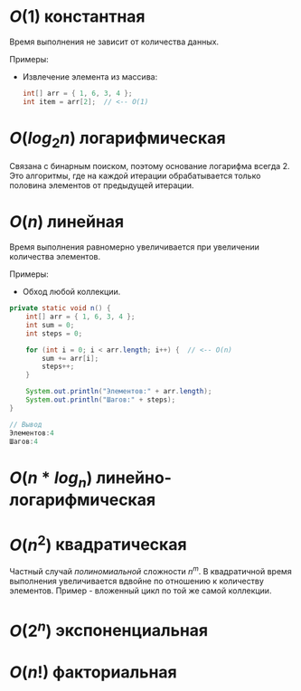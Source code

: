 # $O(1)$ константная

Время выполнения не зависит от количества данных.

Примеры:

- Извлечение элемента из массива:

  ```java
  int[] arr = { 1, 6, 3, 4 };
  int item = arr[2];  // <-- O(1)
  ```





# $O(log_2n)$ логарифмическая

Связана с бинарным поиском, поэтому основание логарифма всегда 2. Это алгоритмы, где на каждой итерации обрабатывается только половина элементов от предыдущей итерации.





# $O(n)$ линейная

Время выполнения равномерно увеличивается при увеличении количества элементов.

Примеры: 

* Обход любой коллекции.

```java
private static void n() {
    int[] arr = { 1, 6, 3, 4 };
    int sum = 0;
    int steps = 0;

    for (int i = 0; i < arr.length; i++) {  // <-- O(n)
        sum += arr[i];
        steps++;
    }

    System.out.println("Элементов:" + arr.length);
    System.out.println("Шагов:" + steps);
}

// Вывод
Элементов:4
Шагов:4
```





# $O(n * log_n)$ линейно-логарифмическая





# $O(n^2)$ квадратическая

Частный случай *полиномиальной* сложности $n^m$. В квадратичной время выполнения увеличивается вдвойне по отношению к количеству элементов. Пример - вложенный цикл по той же самой коллекции.



# $O(2^n)$ экспоненциальная





# $O(n!)$ факториальная



